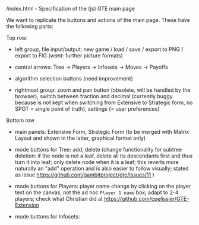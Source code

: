 /index.html - Specification of the (js) GTE main page

We want to replicate the buttons and actions of the main
page. These have the following parts:

Top row:

- left group, file input/output: new game / load / save / export to
  PNG / export to FIG
  (_want:_ further picture formats)

- central arrows: Tree -> Players -> Infosets -> Moves ->
  Payoffs

- algorithm selection buttons (need improvement)

- rightmost group: zoom and pan button (obsolete, will be
  handled by the browser), switch between fraction and
  decimal (currently buggy because is not kept when
  switching from Extensive to Strategic form,
  no SPOT = single point of truth), settings (= user
  preferences)

Bottom row

- main panels: Extensive Form, Strategic Form (to be merged
  with Matrix Layout and shown in the latter, graphical
  format only)

- mode buttons for Tree: add, delete (change functionality
  for subtree deletion: if the node is not a leaf, delete
  all its descendants first and thus turn it into leaf; only
  delete node when it is a leaf; this reverts more naturally
  an "add" operation and is also easier to follow visually;
  stated as issue https://github.com/gambitproject/gte/issues/11 )

- mode buttons for Players: player name change by clicking
  on the player text on the canvas, not the ad hoc `Player 1
  name` box; adapt to 2-4 players; check what Christian did
  at 
  https://github.com/cpelissier/GTE-Extension

- mode buttons for Infosets:

